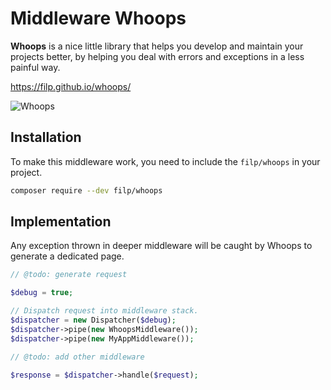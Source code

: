 # Middleware Whoops

**Whoops** is a nice little library that helps you develop and maintain your projects better,
by helping you deal with errors and exceptions in a less painful way.

https://filp.github.io/whoops/

![Whoops](https://filp.github.io/whoops/screen.png)


## Installation

To make this middleware work, you need to include the `filp/whoops` in your project.

````bash
composer require --dev filp/whoops
````


## Implementation

Any exception thrown in deeper middleware will be caught by Whoops to generate a dedicated page.

````php
// @todo: generate request

$debug = true;

// Dispatch request into middleware stack.
$dispatcher = new Dispatcher($debug);
$dispatcher->pipe(new WhoopsMiddleware());
$dispatcher->pipe(new MyAppMiddleware());

// @todo: add other middleware

$response = $dispatcher->handle($request);
````
